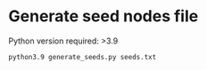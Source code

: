 # Generate seed nodes file

Python version required: >3.9

```
python3.9 generate_seeds.py seeds.txt
```
